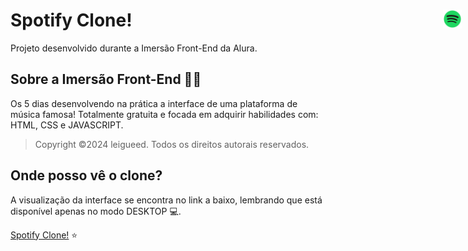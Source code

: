 # Spotify Clone! <img src="./assets/spotify.png" width="30px" style="position: absolute; right: 10px">

Projeto desenvolvido durante a Imersão Front-End da Alura.

## Sobre a Imersão Front-End 🤿💙

<p>Os 5 dias desenvolvendo na prática a interface de uma plataforma de música famosa! Totalmente gratuita e focada em adquirir habilidades com: HTML, CSS e JAVASCRIPT.</p>

> Copyright ©2024 leigueed. Todos os direitos autorais reservados.

## Onde posso vê o clone?
A visualização da interface se encontra no link a baixo, lembrando que está disponível apenas no modo DESKTOP 💻.
<p> <a href="https://leigueed.github.io/spotify-clone/"> Spotify Clone!</a> ⭐</p>
